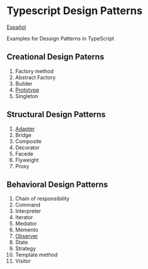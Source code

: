 # Typescript Design Patterns

[Español](README-es.md)

Examples for Dessign Patterns in TypeScript

## Creational Design Paterns

1. Factory method
1. Abstract Factory
1. Builder
1. [Prototype](./designs/creationalPatterns/prototype/README.md)
1. Singleton

## Structural Design Patterns

1. [Adapter](designs/structuralPatterns/adapter/README.md)
1. Bridge
1. Composite
1. Decorator
1. Facede
1. Flyweight
1. Proxy

## Behavioral Design Patterns

1. Chain of responsibility
1. Command
1. Interpreter
1. Iterator
1. Mediator
1. Memento
1. [Observer](designs/behavioralPatterns/observer/README.md)
1. State
1. Strategy
1. Template method
1. Visitor
